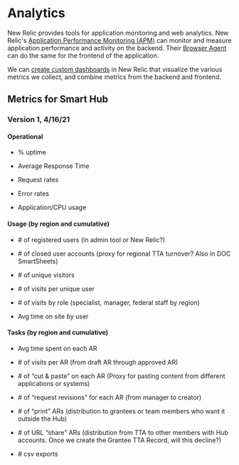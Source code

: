 # Analytics

New Relic provides tools for application monitoring and web analytics. New Relic's [Application Performance Monitoring (APM)](https://docs.newrelic.com/docs/apm/) can monitor and measure application performance and activity on the backend. Their [Browser Agent](https://docs.newrelic.com/docs/browser/) can do the same for the frontend of the application.

We can [create custom dashboards](https://docs.newrelic.com/docs/query-your-data/explore-query-data/dashboards/introduction-dashboards/) in New Relic that visualize the various metrics we collect, and combine metrics from the backend and frontend.

## Metrics for Smart Hub

### Version 1, 4/16/21

#### Operational

- % uptime

- Average Response Time

- Request rates

- Error rates

- Application/CPU usage

#### Usage (by region and cumulative)

- \# of registered users (in admin tool or New Relic?)

- \# of closed user accounts (proxy for regional TTA turnover? Also in DOC
SmartSheets)

- \# of unique visitors

- \# of visits per unique user

- \# of visits by role (specialist, manager, federal staff by region)

- Avg time on site by user

#### Tasks (by region and cumulative)

- Avg time spent on each AR

- \# of visits per AR (from draft AR through approved AR)

- \# of “cut & paste” on each AR (Proxy for pasting content from
different applications or systems)

- \# of “request revisions” for each AR (from manager to creator)

- \# of “print” ARs (distribution to grantees or team members who want it
outside the Hub)

- \# of URL “share” ARs (distribution from TTA to other members with Hub
accounts. Once we create the Grantee TTA Record, will this decline?)

- \# csv exports

